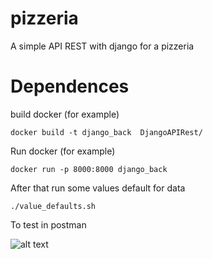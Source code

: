 # pizzeria
A simple API REST with django for a pizzeria


# Dependences
build docker (for example)

    docker build -t django_back  DjangoAPIRest/

Run docker (for example)

    docker run -p 8000:8000 django_back

After that run some values default for data

    ./value_defaults.sh

To test in postman

![alt text](https://github.com/pemtajo/FullAPIRest/blob/master/backend/postman.png)
